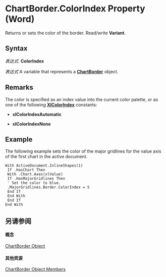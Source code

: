 
# ChartBorder.ColorIndex Property (Word)

Returns or sets the color of the border. Read/write  **Variant**.


## Syntax

 _表达式_. **ColorIndex**

 _表达式_ A variable that represents a **[ChartBorder](eea90670-c599-2ec8-5b7b-c946a4bcd638.md)** object.


## Remarks

The color is specified as an index value into the current color palette, or as one of the following  **[XlColorIndex](2d9f944e-70ea-04aa-9943-975d603f17ba.md)** constants:


-  **xlColorIndexAutomatic**
    
-  **xlColorIndexNone**
    

## Example

The following example sets the color of the major gridlines for the value axis of the first chart in the active document.


```
With ActiveDocument.InlineShapes(1) 
 If .HasChart Then 
 With .Chart.Axes(xlValue) 
 If .HasMajorGridlines Then 
 ' Set the color to blue. 
 .MajorGridlines.Border.ColorIndex = 5 
 End If 
 End With 
 End If 
End With
```


## 另请参阅


#### 概念


[ChartBorder Object](eea90670-c599-2ec8-5b7b-c946a4bcd638.md)
#### 其他资源


[ChartBorder Object Members](http://msdn.microsoft.com/library/208fbc56-c413-c830-c010-00f7851b297a%28Office.15%29.aspx)